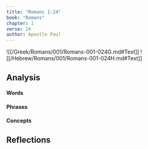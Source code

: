 ```yaml
---
title: "Romans 1:24"
book: "Romans"
chapter: 1
verse: 24
author: Apostle Paul
---
```

![[/Greek/Romans/001/Romans-001-024G.md#Text]]
![[/Hebrew/Romans/001/Romans-001-024H.md#Text]]

## Analysis

#### Words

#### Phrases

#### Concepts

## Reflections
